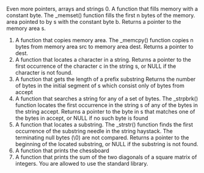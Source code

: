 Even more pointers, arrays and strings
0. A function that fills memory with a constant byte.
	The _memset() function fills the first n bytes of the memory.
	area pointed to by s with the constant byte b.
	Returns a pointer to the memory area s.
1. A function that copies memory area.
	The _memcpy() function copies n bytes from memory area src to memory area dest.
	Returns a pointer to dest.
2. A function that locates a character in a string.
	Returns a pointer to the first occurrence of the character c in the string s,
	or NULL if the character is not found.
3. A function that gets the length of a prefix substring
	Returns the number of bytes in the initial segment of s which consist only of
	bytes from accept
4. A function that searches a string for any of a set of bytes.
	The _strpbrk() function locates the first occurrence in the string s of any of
	the bytes in the string accept.
	Returns a pointer to the byte in s that matches one of the bytes in accept,
	or NULL if no such byte is found
5. A function that locates a substring.
	The _strstr() function finds the first occurrence of the substring needle in
	the string haystack. The terminating null bytes (\0) are not compared.
	Returns a pointer to the beginning of the located substring, or NULL if the
	substring is not found.
6. A function that prints the chessboard
7. A function that prints the sum of the two diagonals of a square matrix
	of integers.
	You are allowed to use the standard library.
